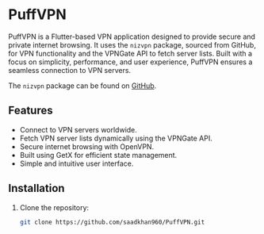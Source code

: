 # PuffVPN

PuffVPN is a Flutter-based VPN application designed to provide secure and private internet browsing. It uses the `nizvpn` package, sourced from GitHub, for VPN functionality and the VPNGate API to fetch server lists. Built with a focus on simplicity, performance, and user experience, PuffVPN ensures a seamless connection to VPN servers.

The `nizvpn` package can be found on [GitHub](https://github.com/nizwar/nizvpn).

## Features
- Connect to VPN servers worldwide.
- Fetch VPN server lists dynamically using the VPNGate API.
- Secure internet browsing with OpenVPN.
- Built using GetX for efficient state management.
- Simple and intuitive user interface.

## Installation
1. Clone the repository:
   ```bash
   git clone https://github.com/saadkhan960/PuffVPN.git
